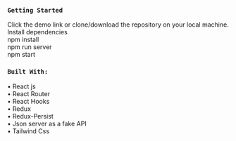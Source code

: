 ### `Getting Started`

Click the demo link or clone/download the repository on your local machine. \
Install dependencies\
npm install\
npm run server\
npm start

### `Built With:`

• React js\
• React Router\
• React Hooks\
• Redux\
• Redux-Persist\
• Json server as a fake API\
• Tailwind Css
